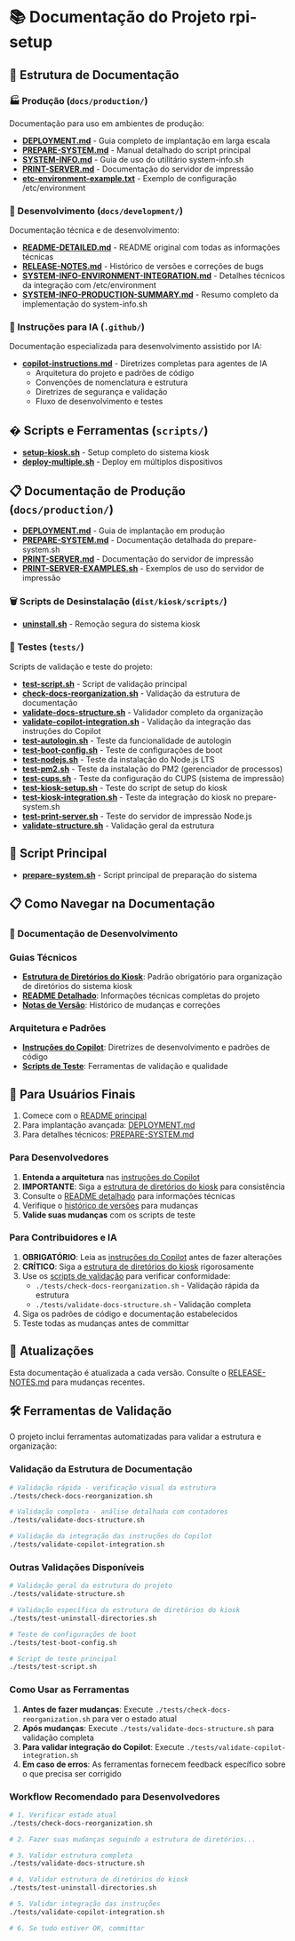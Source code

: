 # 📚 Documentação do Projeto rpi-setup

## 📁 Estrutura de Documentação

### 🏭 Produção (`docs/production/`)

Documentação para uso em ambientes de produção:

- **[DEPLOYMENT.md](production/DEPLOYMENT.md)** - Guia completo de implantação em larga escala
- **[PREPARE-SYSTEM.md](production/PREPARE-SYSTEM.md)** - Manual detalhado do script principal
- **[SYSTEM-INFO.md](production/SYSTEM-INFO.md)** - Guia de uso do utilitário system-info.sh
- **[PRINT-SERVER.md](production/PRINT-SERVER.md)** - Documentação do servidor de impressão
- **[etc-environment-example.txt](production/etc-environment-example.txt)** - Exemplo de configuração /etc/environment

### 🔧 Desenvolvimento (`docs/development/`)

Documentação técnica e de desenvolvimento:

- **[README-DETAILED.md](development/README-DETAILED.md)** - README original com todas as informações técnicas
- **[RELEASE-NOTES.md](development/RELEASE-NOTES.md)** - Histórico de versões e correções de bugs
- **[SYSTEM-INFO-ENVIRONMENT-INTEGRATION.md](development/SYSTEM-INFO-ENVIRONMENT-INTEGRATION.md)** - Detalhes técnicos da integração com /etc/environment
- **[SYSTEM-INFO-PRODUCTION-SUMMARY.md](development/SYSTEM-INFO-PRODUCTION-SUMMARY.md)** - Resumo completo da implementação do system-info.sh

### 🧠 Instruções para IA (`.github/`)

Documentação especializada para desenvolvimento assistido por IA:

- **[copilot-instructions.md](../.github/copilot-instructions.md)** - Diretrizes completas para agentes de IA
  - Arquitetura do projeto e padrões de código
  - Convenções de nomenclatura e estrutura
  - Diretrizes de segurança e validação
  - Fluxo de desenvolvimento e testes

## � Scripts e Ferramentas (`scripts/`)

- **[setup-kiosk.sh](../scripts/setup-kiosk.sh)** - Setup completo do sistema kiosk
- **[deploy-multiple.sh](../scripts/deploy-multiple.sh)** - Deploy em múltiplos dispositivos

## 📋 Documentação de Produção (`docs/production/`)

- **[DEPLOYMENT.md](production/DEPLOYMENT.md)** - Guia de implantação em produção
- **[PREPARE-SYSTEM.md](production/PREPARE-SYSTEM.md)** - Documentação detalhada do prepare-system.sh
- **[PRINT-SERVER.md](production/PRINT-SERVER.md)** - Documentação do servidor de impressão
- **[PRINT-SERVER-EXAMPLES.sh](production/PRINT-SERVER-EXAMPLES.sh)** - Exemplos de uso do servidor de impressão

### 🗑️ Scripts de Desinstalação (`dist/kiosk/scripts/`)

- **[uninstall.sh](../dist/kiosk/scripts/uninstall.sh)** - Remoção segura do sistema kiosk

### 🧪 Testes (`tests/`)

Scripts de validação e teste do projeto:

- **[test-script.sh](../tests/test-script.sh)** - Script de validação principal
- **[check-docs-reorganization.sh](../tests/check-docs-reorganization.sh)** - Validação da estrutura de documentação
- **[validate-docs-structure.sh](../tests/validate-docs-structure.sh)** - Validador completo da organização
- **[validate-copilot-integration.sh](../tests/validate-copilot-integration.sh)** - Validação da integração das instruções do Copilot
- **[test-autologin.sh](../tests/test-autologin.sh)** - Teste da funcionalidade de autologin
- **[test-boot-config.sh](../tests/test-boot-config.sh)** - Teste de configurações de boot
- **[test-nodejs.sh](../tests/test-nodejs.sh)** - Teste da instalação do Node.js LTS
- **[test-pm2.sh](../tests/test-pm2.sh)** - Teste da instalação do PM2 (gerenciador de processos)
- **[test-cups.sh](../tests/test-cups.sh)** - Teste da configuração do CUPS (sistema de impressão)
- **[test-kiosk-setup.sh](../tests/test-kiosk-setup.sh)** - Teste do script de setup do kiosk
- **[test-kiosk-integration.sh](../tests/test-kiosk-integration.sh)** - Teste da integração do kiosk no prepare-system.sh
- **[test-print-server.sh](../tests/test-print-server.sh)** - Teste do servidor de impressão Node.js
- **[validate-structure.sh](../tests/validate-structure.sh)** - Validação geral da estrutura

## 🎯 Script Principal

- **[prepare-system.sh](../prepare-system.sh)** - Script principal de preparação do sistema

## 📋 Como Navegar na Documentação

### 📁 Documentação de Desenvolvimento

### Guias Técnicos

- **[Estrutura de Diretórios do Kiosk](development/KIOSK-DIRECTORY-STRUCTURE.md)**: Padrão obrigatório para organização de diretórios do sistema kiosk
- **[README Detalhado](development/README-DETAILED.md)**: Informações técnicas completas do projeto
- **[Notas de Versão](development/RELEASE-NOTES.md)**: Histórico de mudanças e correções

### Arquitetura e Padrões

- **[Instruções do Copilot](../.github/copilot-instructions.md)**: Diretrizes de desenvolvimento e padrões de código
- **[Scripts de Teste](../tests/)**: Ferramentas de validação e qualidade

## 🚀 Para Usuários Finais

1. Comece com o [README principal](../README.md)
2. Para implantação avançada: [DEPLOYMENT.md](production/DEPLOYMENT.md)
3. Para detalhes técnicos: [PREPARE-SYSTEM.md](production/PREPARE-SYSTEM.md)

### Para Desenvolvedores

1. **Entenda a arquitetura** nas [instruções do Copilot](../.github/copilot-instructions.md)
2. **IMPORTANTE**: Siga a [estrutura de diretórios do kiosk](development/KIOSK-DIRECTORY-STRUCTURE.md) para consistência
3. Consulte o [README detalhado](development/README-DETAILED.md) para informações técnicas
4. Verifique o [histórico de versões](development/RELEASE-NOTES.md) para mudanças
5. **Valide suas mudanças** com os scripts de teste

### Para Contribuidores e IA

1. **OBRIGATÓRIO**: Leia as [instruções do Copilot](../.github/copilot-instructions.md) antes de fazer alterações
2. **CRÍTICO**: Siga a [estrutura de diretórios do kiosk](development/KIOSK-DIRECTORY-STRUCTURE.md) rigorosamente
3. Use os [scripts de validação](../tests/) para verificar conformidade:
   - `./tests/check-docs-reorganization.sh` - Validação rápida da estrutura
   - `./tests/validate-docs-structure.sh` - Validação completa
4. Siga os padrões de código e documentação estabelecidos
5. Teste todas as mudanças antes de committar

## 🔄 Atualizações

Esta documentação é atualizada a cada versão. Consulte o [RELEASE-NOTES.md](development/RELEASE-NOTES.md) para mudanças recentes.

## 🛠️ Ferramentas de Validação

O projeto inclui ferramentas automatizadas para validar a estrutura e organização:

### Validação da Estrutura de Documentação

```bash
# Validação rápida - verificação visual da estrutura
./tests/check-docs-reorganization.sh

# Validação completa - análise detalhada com contadores
./tests/validate-docs-structure.sh

# Validação da integração das instruções do Copilot
./tests/validate-copilot-integration.sh
```

### Outras Validações Disponíveis

```bash
# Validação geral da estrutura do projeto
./tests/validate-structure.sh

# Validação específica da estrutura de diretórios do kiosk
./tests/test-uninstall-directories.sh

# Teste de configurações de boot
./tests/test-boot-config.sh

# Script de teste principal
./tests/test-script.sh
```

### Como Usar as Ferramentas

1. **Antes de fazer mudanças**: Execute `./tests/check-docs-reorganization.sh` para ver o estado atual
2. **Após mudanças**: Execute `./tests/validate-docs-structure.sh` para validação completa
3. **Para validar integração do Copilot**: Execute `./tests/validate-copilot-integration.sh`
4. **Em caso de erros**: As ferramentas fornecem feedback específico sobre o que precisa ser corrigido

### Workflow Recomendado para Desenvolvedores

```bash
# 1. Verificar estado atual
./tests/check-docs-reorganization.sh

# 2. Fazer suas mudanças seguindo a estrutura de diretórios...

# 3. Validar estrutura completa
./tests/validate-docs-structure.sh

# 4. Validar estrutura de diretórios do kiosk
./tests/test-uninstall-directories.sh

# 5. Validar integração das instruções
./tests/validate-copilot-integration.sh

# 6. Se tudo estiver OK, committar
```
